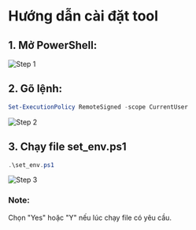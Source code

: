# Hướng dẫn cài đặt tool

## 1. Mở PowerShell: 
![Step 1](/lp-setup/gif/step1.gif)
## 2. Gõ lệnh: 

```powershell
Set-ExecutionPolicy RemoteSigned -scope CurrentUser
```
![Step 2](/lp-setup/gif/step2.gif)

## 3. Chạy file set_env.ps1

```powershell
.\set_env.ps1
```

![Step 3](/lp-setup/gif/step3.gif)

### Note:
Chọn "Yes" hoặc "Y" nếu lúc chạy file có yêu cầu. 
